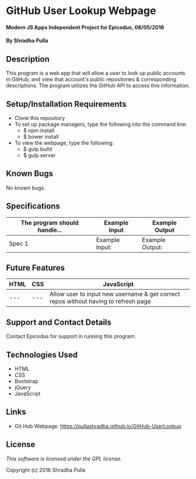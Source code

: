 # GitHub User Lookup Webpage

#### Modern JS Apps Independent Project for Epicodus, 08/05/2016

#### By Shradha Pulla

## Description

This program is a web app that will allow a user to look up public accounts in GitHub, and view that account's public repositories & corresponding descriptions. The program utilizes the GitHub API to access this information.

## Setup/Installation Requirements

* Clone this repository
* To set up package managers, type the following into the command line:
  * $ npm install
  * $ bower install
* To view the webpage, type the following:
  * $ gulp build
  * $ gulp server

## Known Bugs

No known bugs.

## Specifications

The program should handle... | Example Input | Example Output
----- | ----- | -----
Spec 1 | Example Input: | Example Output:

## Future Features

HTML | CSS | JavaScript
----- | ----- | -----
--- | --- | Allow user to input new username & get correct repos without having to refresh page

## Support and Contact Details

Contact Epicodus for support in running this program.

## Technologies Used

* HTML
* CSS
* Bootstrap
* jQuery
* JavaScript

## Links

* Git Hub Webpage: https://pullashradha.github.io/GitHub-UserLookup

## License

*This software is licensed under the GPL license.*

Copyright (c) 2016 Shradha Pulla
